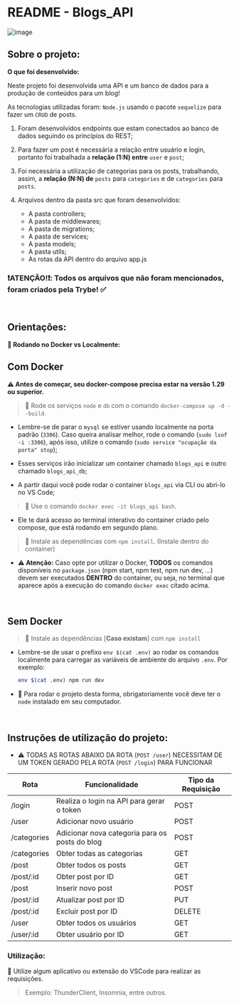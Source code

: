 # README - Blogs_API
![image](https://github.com/henriqueAvner/blogs_api/assets/133919307/cce52096-d19e-48f3-9711-05ba40b2ecb4)


## Sobre o projeto:
  <summary><strong>O que foi desenvolvido:</strong></summary>

  Neste projeto foi desenvolvida uma API e um banco de dados para a produção de conteúdos para um blog! 

  As tecnologias utilizadas foram: `Node.js` usando o pacote `sequelize` para fazer um `CRUD` de posts.

  1. Foram desenvolvidos endpoints que estam conectados ao banco de dados seguindo os princípios do REST;

  2. Para fazer um post é necessária a relação entre usuário e login, portanto foi trabalhada a **relação (1:N) entre** `user` e `post`; 

  3. Foi necessária a utilização de categorias para os posts, trabalhando, assim, a **relação (N:N) de** `posts` para `categories` e de `categories` para `posts`.

  4. Arquivos dentro da pasta src que foram desenvolvidos: 
     - A pasta controllers;
     - A pasta de middlewares;
     - A pasta de migrations;
     - A pasta de services;
     - A pasta models;
     - A pasta utils;
     - As rotas da API dentro do arquivo app.js

### :heavy_exclamation_mark:ATENÇÃO!:heavy_exclamation_mark:: Todos os arquivos que não foram mencionados, foram criados pela Trybe! :white_check_mark:

<br />

## Orientações:


  <summary><strong>🐋 Rodando no Docker vs Localmente:</strong></summary>
  
  ##  Com Docker
 
  **:warning: Antes de começar, seu docker-compose precisa estar na versão 1.29 ou superior.**


  > :pushpin: Rode os serviços `node` e `db` com o comando `docker-compose up -d --build`.

  - Lembre-se de parar o `mysql` se estiver usando localmente na porta padrão (`3306`). Caso queira analisar melhor, rode o comando (`sudo lsof -i :3306`), após isso, utilize o comando (`sudo service "ocupação da porta" stop`);

  - Esses serviços irão inicializar um container chamado `blogs_api` e outro chamado `blogs_api_db`;

  - A partir daqui você pode rodar o container `blogs_api` via CLI ou abri-lo no VS Code;

  > :pushpin: Use o comando `docker exec -it blogs_api bash`.

  - Ele te dará acesso ao terminal interativo do container criado pelo compose, que está rodando em segundo plano.

  > :pushpin: Instale as dependências com `npm install`. (Instale dentro do container)
  
  - **:warning: Atenção:** Caso opte por utilizar o Docker, **TODOS** os comandos disponíveis no `package.json` (npm start, npm test, npm run dev, ...) devem ser executados **DENTRO** do container, ou seja, no terminal que aparece após a execução do comando `docker exec` citado acima. 

  <br />
  
  ##  Sem Docker

  > :pushpin: Instale as dependências [**Caso existam**] com `npm install`
  
  - Lembre-se de usar o prefixo `env $(cat .env)` ao rodar os comandos localmente para carregar as variáveis de ambiente do arquivo `.env`. Por exemplo:
  
    ```bash
    env $(cat .env) npm run dev
    ```
  
  - :pushpin: Para rodar o projeto desta forma, obrigatoriamente você deve ter o `node` instalado em seu computador.

  <br/>

  ## Instruções de utilização do projeto:
  - ⚠️ TODAS AS ROTAS ABAIXO DA ROTA (`POST /user`) NECESSITAM DE UM TOKEN GERADO PELA ROTA (`POST /login`) PARA FUNCIONAR

  | Rota                      | Funcionalidade                            | Tipo da Requisição |
|---------------------------|-------------------------------------------|--------------------|
| /login           | Realiza o login na API para gerar o token          | POST               |
| /user            | Adicionar novo usuário                             | POST               |
| /categories      | Adicionar nova categoria para os posts do blog     | POST               |
| /categories      | Obter todas as categorias                          | GET                |
| /post            | Obter todos os posts                               | GET                |
| /post/:id        | Obter post por ID                                  | GET                |
| /post            | Inserir novo post                                  | POST               |
| /post/:id        | Atualizar post por ID                              | PUT                |
| /post/:id        | Excluir post por ID                                | DELETE             |
| /user            | Obter todos os usuários                            | GET                |
| /user/:id        | Obter usuário por ID                               | GET                |

  ### Utilização:
  :pushpin: Utilize algum aplicativo ou extensão do VSCode para realizar as requisições. 
  </br>
  > Exemplo: ThunderClient, Insomnia, entre outros.






